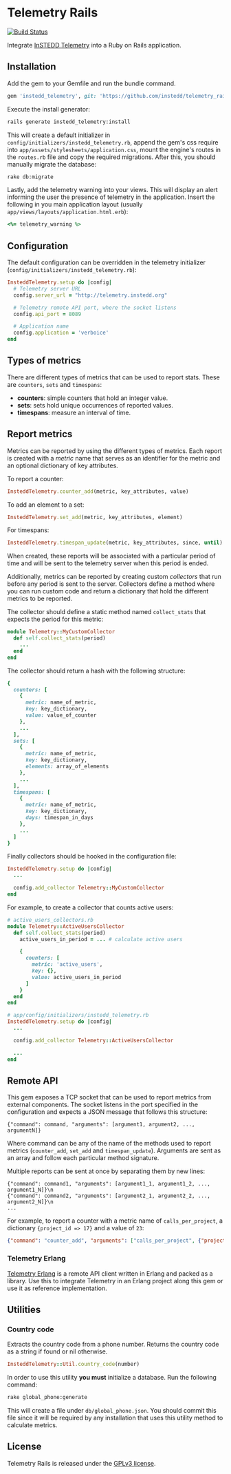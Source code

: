 # Telemetry Rails

[![Build Status](https://travis-ci.org/instedd/telemetry_rails.svg)](https://travis-ci.org/instedd/telemetry_rails)

Integrate [InSTEDD Telemetry](https://github.com/instedd/telemetry_server) into a Ruby on Rails application.

## Installation

Add the gem to your Gemfile and run the bundle command.

```ruby
gem 'instedd_telemetry', git: 'https://github.com/instedd/telemetry_rails.git'
```

Execute the install generator:

```bash
rails generate instedd_telemetry:install
```

This will create a default initializer in `config/initializers/instedd_telemetry.rb`, append the gem's css require into `app/assets/stylesheets/application.css`, mount the engine's routes in the `routes.rb` file and copy the required migrations.
After this, you should manually migrate the database:

```bash
rake db:migrate
```

Lastly, add the telemetry warning into your views. This will display an alert informing the user the presence of telemetry in the application. Insert the following in you main application layout (usually
 `app/views/layouts/application.html.erb`):

 ```ruby
 <%= telemetry_warning %>
 ```
 
## Configuration

The default configuration can be overridden in the telemetry initializer (`config/initializers/instedd_telemetry.rb`):

```ruby
InsteddTelemetry.setup do |config|
  # Telemetry server URL
  config.server_url = "http://telemetry.instedd.org"

  # Telemetry remote API port, where the socket listens
  config.api_port = 8089

  # Application name
  config.application = 'verboice'
end
```

## Types of metrics

There are different types of metrics that can be used to report stats. These are `counters`, `sets` and `timespans`:

* **counters**: simple counters that hold an integer value.
* **sets**: sets hold unique occurrences of reported values.
* **timespans**: measure an interval of time.

## Report metrics

Metrics can be reported by using the different types of metrics. Each report is created with a _metric_ name that serves as an identifier for the metric and an optional dictionary of key attributes.

To report a counter:

```ruby
InsteddTelemetry.counter_add(metric, key_attributes, value)
```

To add an element to a set:

```ruby
InsteddTelemetry.set_add(metric, key_attributes, element)
```

For timespans:

```ruby
InsteddTelemetry.timespan_update(metric, key_attributes, since, until)
```

When created, these reports will be associated with a particular period of time and will be sent to the telemetry server when this period is ended.

Additionally, metrics can be reported by creating custom _collectors_ that run before any period is sent to the server. Collectors define a method where you can run custom code and return a dictionary that hold the different metrics to be reported.

The collector should define a static method named `collect_stats` that expects the period for this metric:

```ruby
module Telemetry::MyCustomCollector
  def self.collect_stats(period)
    ...
  end
end
```

The collector should return a hash with the following structure:

```ruby
{
  counters: [
    {
      metric: name_of_metric,
      key: key_dictionary,
      value: value_of_counter
    },
    ...
  ],
  sets: [
    {
      metric: name_of_metric,
      key: key_dictionary,
      elements: array_of_elements
    },
    ...
  ],
  timespans: [
    {
      metric: name_of_metric,
      key: key_dictionary,
      days: timespan_in_days
    },
    ...
  ]
}
```

Finally collectors should be hooked in the configuration file:

```ruby
InsteddTelemetry.setup do |config|
  ...

  config.add_collector Telemetry::MyCustomCollector
end
```

For example, to create a collector that counts active users:

```ruby
# active_users_collectors.rb
module Telemetry::ActiveUsersCollector
  def self.collect_stats(period)
    active_users_in_period = ... # calculate active users

    {
      counters: [
        metric: 'active_users',
        key: {},
        value: active_users_in_period  
      ]
    }
  end
end

# app/config/initializers/instedd_telemetry.rb
InsteddTelemetry.setup do |config|
  ...

  config.add_collector Telemetry::ActiveUsersCollector

  ...
end
```

## Remote API

This gem exposes a TCP socket that can be used to report metrics from external components. The socket listens in the port specified in the configuration and expects a JSON message that follows this structure:

```
{"command": command, "arguments": [argument1, argument2, ..., argumentN]}
```

Where command can be any of the name of the methods used to report metrics (`counter_add`, `set_add` and `timespan_update`). Arguments are sent as an array and follow each particular method signature.

Multiple reports can be sent at once by separating them by new lines:

```
{"command": command1, "arguments": [argument1_1, argument1_2, ..., argument1_N]}\n
{"command": command2, "arguments": [argument2_1, argument2_2, ..., argument2_N]}\n
...
```

For example, to report a counter with a metric name of `calls_per_project`, a dictionary `{project_id => 17}` and a value of `23`:

```json
{"command": "counter_add", "arguments": ["calls_per_project", {"project_id": 17}, 23]}
```

### Telemetry Erlang

[Telemetry Erlang](https://github.com/instedd/telemetry_erlang) is a remote API client written in Erlang and packed as a library. Use this to integrate Telemetry in an Erlang project along this gem or use it as reference implementation.

## Utilities

### Country code

Extracts the country code from a phone number. Returns the country code as a string if found or nil otherwise.

```ruby
InsteddTelemetry::Util.country_code(number)
```

In order to use this utility **you must** initialize a database. Run the following command:

```bash
rake global_phone:generate
```

This will create a file under `db/global_phone.json`. You should commit this file since it will be required by any installation that uses this utility method to calculate metrics.

## License

Telemetry Rails is released under the [GPLv3 license](LICENSE).

